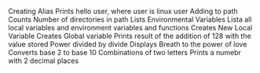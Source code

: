 Creating Alias
Prints hello user, where user is linux user
Adding to path
Counts Number of directories in path
Lists Environmental Variables
Lista all local variables and environment variables and functions
Creates New Local Variable
Creates Global variable
Prints result of the addition of 128 with the value stored
Power divided by divide
Displays Breath to the power of love
Converts base 2 to base 10
Combinations of two letters
Prints a numebr with 2 decimal places
